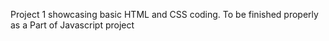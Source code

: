 Project 1 showcasing basic HTML and CSS coding. To be finished properly as a Part of Javascript project
